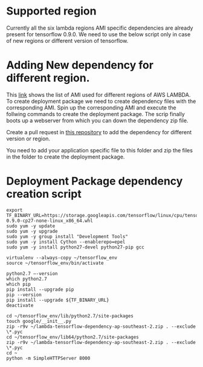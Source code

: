 # Supported region

Currently all the six lambda regions AMI specific dependencies are already present for tensorflow 0.9.0. We need to use the below script only in case of new regions or different version of tensorflow.

# Adding New dependency for different region.

This [link](http://docs.aws.amazon.com/lambda/latest/dg/current-supported-versions.html) shows the list of AMI used for different regions of AWS LAMBDA. To create deployment package we need to create dependency files with the corresponding AMI. Spin up the corresponding AMI and execute the follwing commands to create the deployment package. The scrip finally boots up a webserver from which you can down the dependency zip file.
 
Create a pull request in [this repository](https://github.com/anandanand84/aws-lambda-tensorflow-dependencies) to add the dependency for different version or region.  

You need to add your application specific file to this folder and zip the files in the folder to create the deployment package.

# Deployment Package dependency creation script

```
export TF_BINARY_URL=https://storage.googleapis.com/tensorflow/linux/cpu/tensorflow-0.9.0-cp27-none-linux_x86_64.whl
sudo yum -y update
sudo yum -y upgrade
sudo yum -y group install "Development Tools"
sudo yum -y install Cython --enablerepo=epel
sudo yum -y install python27-devel python27-pip gcc

virtualenv --always-copy ~/tensorflow_env
source ~/tensorflow_env/bin/activate

python2.7 —-version
which python2.7
which pip
pip install --upgrade pip
pip --version
pip install --upgrade ${TF_BINARY_URL}
deactivate

cd ~/tensorflow_env/lib/python2.7/site-packages
touch google/__init__.py
zip -r9v ~/lambda-tensorflow-dependency-ap-southeast-2.zip . --exclude \*.pyc
cd ~/tensorflow_env/lib64/python2.7/site-packages
zip -r9v ~/lambda-tensorflow-dependency-ap-southeast-2.zip . --exclude \*.pyc
cd ~
python -m SimpleHTTPServer 8000

```
